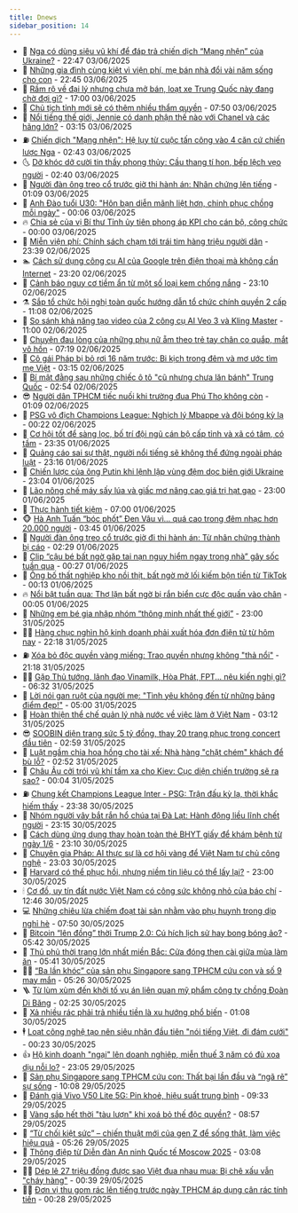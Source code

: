 ```yaml
---
title: Dnews
sidebar_position: 14
---
```


<!-- dantri-dnews:START -->
- 🤠 [Nga có dùng siêu vũ khí để đáp trả chiến dịch “Mạng nhện” của Ukraine?](https://dantri.com.vn/the-gioi/nga-co-dung-sieu-vu-khi-de-dap-tra-chien-dich-mang-nhen-cua-ukraine-20250603094240794.htm) - 22:47 03/06/2025
- 🌈 [Những gia đình cùng kiệt vì viện phí, mẹ bán nhà đổi vài năm sống cho con](https://dantri.com.vn/suc-khoe/nhung-gia-dinh-cung-kiet-vi-vien-phi-me-ban-nha-doi-vai-nam-song-cho-con-20250602192725047.htm) - 22:45 03/06/2025
- 🐎 [Rầm rộ về đại lý nhưng chưa mở bán, loạt xe Trung Quốc này đang chờ đợi gì?](https://dantri.com.vn/o-to-xe-may/ram-ro-ve-dai-ly-nhung-chua-mo-ban-loat-xe-trung-quoc-nay-dang-cho-doi-gi-20250603172245399.htm) - 17:00 03/06/2025
- 👹 [Chủ tịch tỉnh mới sẽ có thêm nhiều thẩm quyền](https://dantri.com.vn/noi-vu/chu-tich-tinh-moi-se-co-them-nhieu-tham-quyen-20250603142224543.htm) - 07:50 03/06/2025
- 🫶 [Nổi tiếng thế giới, Jennie có danh phận thế nào với Chanel và các hãng lớn?](https://dantri.com.vn/giai-tri/noi-tieng-the-gioi-jennie-co-danh-phan-the-nao-voi-chanel-va-cac-hang-lon-20250530135753932.htm) - 03:15 03/06/2025
- ⛽️ [Chiến dịch &quot;Mạng nhện&quot;: Hệ lụy từ cuộc tấn công vào 4 căn cứ chiến lược Nga](https://dantri.com.vn/the-gioi/chien-dich-mang-nhen-he-luy-tu-cuoc-tan-cong-vao-4-can-cu-chien-luoc-nga-20250602145507686.htm) - 02:43 03/06/2025
- 🌜 [Dở khóc dở cười tin thầy phong thủy: Cầu thang tí hon, bếp lệch vẹo người](https://dantri.com.vn/doi-song/do-khoc-do-cuoi-tin-thay-phong-thuy-cau-thang-ti-hon-bep-lech-veo-nguoi-20250602204620672.htm) - 02:40 03/06/2025
- 💪 [Người đàn ông treo cổ trước giờ thi hành án: Nhân chứng lên tiếng](https://dantri.com.vn/xa-hoi/nguoi-dan-ong-treo-co-truoc-gio-thi-hanh-an-nhan-chung-len-tieng-20250602010914262.htm) - 01:09 03/06/2025
- 🎊 [Anh Đào tuổi U30: &quot;Hôn bạn diễn mãnh liệt hơn, chinh phục chồng mỗi ngày&quot;](https://dantri.com.vn/giai-tri/anh-dao-tuoi-u30-hon-ban-dien-manh-liet-hon-chinh-phuc-chong-moi-ngay-20250602235405642.htm) - 00:06 03/06/2025
- 🔥 [Chia sẻ của vị Bí thư Tỉnh ủy tiên phong áp KPI cho cán bộ, công chức](https://dantri.com.vn/noi-vu/chia-se-cua-vi-bi-thu-tinh-uy-tien-phong-ap-kpi-cho-can-bo-cong-chuc-20250602174420851.htm) - 00:00 03/06/2025
- 👀 [Miễn viện phí: Chính sách chạm tới trái tim hàng triệu người dân](https://dantri.com.vn/suc-khoe/mien-vien-phi-chinh-sach-cham-toi-trai-tim-hang-trieu-nguoi-dan-20250602110841588.htm) - 23:39 02/06/2025
- 🏊 [Cách sử dụng công cụ AI của Google trên điện thoại mà không cần Internet](https://dantri.com.vn/cong-nghe/cach-su-dung-cong-cu-ai-cua-google-tren-dien-thoai-ma-khong-can-internet-20250603033004109.htm) - 23:20 02/06/2025
- 🥸 [Cảnh báo nguy cơ tiềm ẩn từ một số loại kem chống nắng](https://dantri.com.vn/khoa-hoc/canh-bao-nguy-co-tiem-an-tu-mot-so-loai-kem-chong-nang-20250603034338588.htm) - 23:10 02/06/2025
- ⚗️ [Sắp tổ chức hội nghị toàn quốc hướng dẫn tổ chức chính quyền 2 cấp](https://dantri.com.vn/noi-vu/sap-to-chuc-hoi-nghi-toan-quoc-huong-dan-to-chuc-chinh-quyen-2-cap-20250602175412852.htm) - 11:08 02/06/2025
- 🐲 [So sánh khả năng tạo video của 2 công cụ AI Veo 3 và Kling Master](https://dantri.com.vn/cong-nghe/so-sanh-kha-nang-tao-video-cua-2-cong-cu-ai-veo-3-va-kling-master-20250602154959697.htm) - 11:00 02/06/2025
- 🌁 [Chuyện đau lòng của những phụ nữ ẵm theo trẻ tay chân co quắp, mắt vô hồn](https://dantri.com.vn/suc-khoe/chuyen-dau-long-cua-nhung-phu-nu-am-theo-tre-tay-chan-co-quap-mat-vo-hon-20250602120620664.htm) - 07:19 02/06/2025
- 🧐 [Cô gái Pháp bị bỏ rơi 16 năm trước: Bi kịch trong đêm và mơ ước tìm mẹ Việt](https://dantri.com.vn/doi-song/co-gai-phap-bi-bo-roi-16-nam-truoc-bi-kich-trong-dem-va-mo-uoc-tim-me-viet-20250529204220396.htm) - 03:15 02/06/2025
- 👹 [Bí mật đằng sau những chiếc ô tô &quot;cũ nhưng chưa lăn bánh&quot; Trung Quốc](https://dantri.com.vn/o-to-xe-may/bi-mat-dang-sau-nhung-chiec-o-to-cu-nhung-chua-lan-banh-trung-quoc-20250602010807127.htm) - 02:54 02/06/2025
- 😎 [Người dân TPHCM tiếc nuối khi trường đua Phú Thọ không còn](https://dantri.com.vn/xa-hoi/nguoi-dan-tphcm-tiec-nuoi-khi-truong-dua-phu-tho-khong-con-20250601184727922.htm) - 01:09 02/06/2025
- 🤭 [PSG vô địch Champions League: Nghịch lý Mbappe và đội bóng kỳ lạ](https://dantri.com.vn/the-thao/psg-vo-dich-champions-league-nghich-ly-mbappe-va-doi-bong-ky-la-20250602011404870.htm) - 00:22 02/06/2025
- 🦣 [Cơ hội tốt để sàng lọc, bố trí đội ngũ cán bộ cấp tỉnh và xã có tâm, có tầm](https://dantri.com.vn/xa-hoi/co-hoi-tot-de-sang-loc-bo-tri-doi-ngu-can-bo-cap-tinh-va-xa-co-tam-co-tam-20250601210836221.htm) - 23:35 01/06/2025
- 🙉 [Quảng cáo sai sự thật, người nổi tiếng sẽ không thể đứng ngoài pháp luật](https://dantri.com.vn/xa-hoi/quang-cao-sai-su-that-nguoi-noi-tieng-se-khong-the-dung-ngoai-phap-luat-20250601201329630.htm) - 23:16 01/06/2025
- 🗽 [Chiến lược của ông Putin khi lệnh lập vùng đệm dọc biên giới Ukraine](https://dantri.com.vn/the-gioi/chien-luoc-cua-ong-putin-khi-lenh-lap-vung-dem-doc-bien-gioi-ukraine-20250528171420184.htm) - 23:04 01/06/2025
- 🐻 [Lão nông chế máy sấy lúa và giấc mơ nâng cao giá trị hạt gạo](https://dantri.com.vn/lao-dong-viec-lam/lao-nong-che-may-say-lua-va-giac-mo-nang-cao-gia-tri-hat-gao-20250528235120841.htm) - 23:00 01/06/2025
- 🫣 [Thực hành tiết kiệm](https://dantri.com.vn/xa-hoi/thuc-hanh-tiet-kiem-20250601115059524.htm) - 07:00 01/06/2025
- 🐵 [Hà Anh Tuấn “bóc phốt” Đen Vâu vì… quá cao trong đêm nhạc hơn 20.000 người](https://dantri.com.vn/giai-tri/ha-anh-tuan-boc-phot-den-vau-vi-qua-cao-trong-dem-nhac-hon-20000-nguoi-20250601095827726.htm) - 03:45 01/06/2025
- 🥷 [Người đàn ông treo cổ trước giờ đi thi hành án: Từ nhân chứng thành bị cáo](https://dantri.com.vn/xa-hoi/nguoi-dan-ong-treo-co-truoc-gio-di-thi-hanh-an-tu-nhan-chung-thanh-bi-cao-20250601005852742.htm) - 02:29 01/06/2025
- 🐻 [Clip “cậu bé bất ngờ gặp tai nạn nguy hiểm ngay trong nhà” gây sốc tuần qua](https://dantri.com.vn/cong-nghe/clip-cau-be-bat-ngo-gap-tai-nan-nguy-hiem-ngay-trong-nha-gay-soc-tuan-qua-20250601014404415.htm) - 00:27 01/06/2025
- 🥸 [Ông bố thất nghiệp kho nồi thịt, bất ngờ mở lối kiếm bộn tiền từ TikTok](https://dantri.com.vn/cong-nghe/ong-bo-that-nghiep-kho-noi-thit-bat-ngo-mo-loi-kiem-bon-tien-tu-tiktok-20250530195940416.htm) - 00:13 01/06/2025
- 🔥 [Nổi bật tuần qua: Thợ lặn bất ngờ bị rắn biển cực độc quấn vào chân](https://dantri.com.vn/khoa-hoc/noi-bat-tuan-qua-tho-lan-bat-ngo-bi-ran-bien-cuc-doc-quan-vao-chan-20250601023208144.htm) - 00:05 01/06/2025
- 🥰 [Những em bé gia nhập nhóm “thông minh nhất thế giới”](https://dantri.com.vn/giao-duc/nhung-em-be-gia-nhap-nhom-thong-minh-nhat-the-gioi-20250528152057128.htm) - 23:00 31/05/2025
- 👨‍🏫 [Hàng chục nghìn hộ kinh doanh phải xuất hóa đơn điện tử từ hôm nay](https://dantri.com.vn/kinh-doanh/hang-chuc-nghin-ho-kinh-doanh-phai-xuat-hoa-don-dien-tu-tu-hom-nay-20250601001814688.htm) - 22:18 31/05/2025
- ⛽️ [Xóa bỏ độc quyền vàng miếng: Trao quyền nhưng không &quot;thả nổi&quot;](https://dantri.com.vn/kinh-doanh/xoa-bo-doc-quyen-vang-mieng-trao-quyen-nhung-khong-tha-noi-20250531110748637.htm) - 21:18 31/05/2025
- 🧑‍💻 [Gặp Thủ tướng, lãnh đạo Vinamilk, Hòa Phát, FPT... nêu kiến nghị gì?](https://dantri.com.vn/kinh-doanh/gap-thu-tuong-lanh-dao-vinamilk-hoa-phat-fpt-neu-kien-nghi-gi-20250531131155876.htm) - 06:32 31/05/2025
- 💪 [Lời nói gan ruột của người mẹ: &quot;Tình yêu không đến từ những bảng điểm đẹp!&quot;](https://dantri.com.vn/giao-duc/loi-noi-gan-ruot-cua-nguoi-me-tinh-yeu-khong-den-tu-nhung-bang-diem-dep-20250530225030152.htm) - 05:00 31/05/2025
- 🔭 [Hoàn thiện thể chế quản lý nhà nước về việc làm ở Việt Nam](https://dantri.com.vn/lao-dong-viec-lam/hoan-thien-the-che-quan-ly-nha-nuoc-ve-viec-lam-o-viet-nam-20250531091005548.htm) - 03:12 31/05/2025
- 😎 [SOOBIN diện trang sức 5 tỷ đồng, thay 20 trang phục trong concert đầu tiên](https://dantri.com.vn/giai-tri/soobin-dien-trang-suc-5-ty-dong-thay-20-trang-phuc-trong-concert-dau-tien-20250531041434706.htm) - 02:59 31/05/2025
- 🦩 [Luật ngầm chia hoa hồng cho tài xế: Nhà hàng &quot;chặt chém&quot; khách để bù lỗ?](https://dantri.com.vn/du-lich/luat-ngam-chia-hoa-hong-cho-tai-xe-nha-hang-chat-chem-khach-de-bu-lo-20250531091058968.htm) - 02:52 31/05/2025
- 🐻 [Châu Âu cởi trói vũ khí tầm xa cho Kiev: Cục diện chiến trường sẽ ra sao?](https://dantri.com.vn/the-gioi/chau-au-coi-troi-vu-khi-tam-xa-cho-kiev-cuc-dien-chien-truong-se-ra-sao-20250529143933748.htm) - 00:04 31/05/2025
- ⛽️ [Chung kết Champions League Inter - PSG: Trận đấu kỳ lạ, thời khắc hiếm thấy](https://dantri.com.vn/the-thao/chung-ket-champions-league-inter-psg-tran-dau-ky-la-thoi-khac-hiem-thay-20250531013855284.htm) - 23:38 30/05/2025
- 📝 [Nhóm người vây bắt rắn hổ chúa tại Đà Lạt: Hành động liều lĩnh chết người](https://dantri.com.vn/khoa-hoc/nhom-nguoi-vay-bat-ran-ho-chua-tai-da-lat-hanh-dong-lieu-linh-chet-nguoi-20250528160538673.htm) - 23:15 30/05/2025
- 💯 [Cách dùng ứng dụng thay hoàn toàn thẻ BHYT giấy để khám bệnh từ ngày 1/6](https://dantri.com.vn/cong-nghe/cach-dung-ung-dung-thay-hoan-toan-the-bhyt-giay-de-kham-benh-tu-ngay-16-20250530184917075.htm) - 23:10 30/05/2025
- 🤠 [Chuyên gia Pháp: AI thực sự là cơ hội vàng để Việt Nam tự chủ công nghệ](https://dantri.com.vn/cong-nghe/chuyen-gia-phap-ai-thuc-su-la-co-hoi-vang-de-viet-nam-tu-chu-cong-nghe-20250528172408610.htm) - 23:03 30/05/2025
- 🧐 [Harvard có thể phục hồi, nhưng niềm tin liệu có thể lấy lại?](https://dantri.com.vn/giao-duc/harvard-co-the-phuc-hoi-nhung-niem-tin-lieu-co-the-lay-lai-20250530114828128.htm) - 23:00 30/05/2025
- 🕯 [Cơ đồ, uy tín đất nước Việt Nam có công sức không nhỏ của báo chí](https://dantri.com.vn/xa-hoi/co-do-uy-tin-dat-nuoc-viet-nam-co-cong-suc-khong-nho-cua-bao-chi-20250530191322301.htm) - 12:46 30/05/2025
- 💻 [Những chiêu lừa chiếm đoạt tài sản nhằm vào phụ huynh trong dịp nghỉ hè](https://dantri.com.vn/cong-nghe/nhung-chieu-lua-chiem-doat-tai-san-nham-vao-phu-huynh-trong-dip-nghi-he-20250529033216643.htm) - 07:50 30/05/2025
- 🌋 [Bitcoin “lên đồng” thời Trump 2.0: Cú hích lịch sử hay bong bóng ảo?](https://dantri.com.vn/kinh-doanh/bitcoin-len-dong-thoi-trump-20-cu-hich-lich-su-hay-bong-bong-ao-20250530090553112.htm) - 05:42 30/05/2025
- 🤖 [Thủ phủ thời trang lớn nhất miền Bắc: Cửa đóng then cài giữa mùa làm ăn](https://dantri.com.vn/doi-song/thu-phu-thoi-trang-lon-nhat-mien-bac-cua-dong-then-cai-giua-mua-lam-an-20250528211006142.htm) - 05:41 30/05/2025
- 🧑‍💻 [“Ba lần khóc” của sản phụ Singapore sang TPHCM cứu con và số 9 may mắn](https://dantri.com.vn/suc-khoe/ba-lan-khoc-cua-san-phu-singapore-sang-tphcm-cuu-con-va-so-9-may-man-20250530120601861.htm) - 05:26 30/05/2025
- 🪜 [Từ lùm xùm đến khởi tố vụ án liên quan mỹ phẩm công ty chồng Đoàn Di Băng](https://dantri.com.vn/phap-luat/tu-lum-xum-den-khoi-to-vu-an-lien-quan-my-pham-cong-ty-chong-doan-di-bang-20250529231343940.htm) - 02:25 30/05/2025
- 🚀 [Xả nhiều rác phải trả nhiều tiền là xu hướng phổ biến](https://dantri.com.vn/xa-hoi/xa-nhieu-rac-phai-tra-nhieu-tien-la-xu-huong-pho-bien-20250524224809764.htm) - 01:08 30/05/2025
- 🕴 [Loạt công nghệ tạo nên siêu nhân đầu tiên &quot;nói tiếng Việt, đi đám cưới&quot;](https://dantri.com.vn/khoa-hoc/loat-cong-nghe-tao-nen-sieu-nhan-dau-tien-noi-tieng-viet-di-dam-cuoi-20250527185755450.htm) - 00:23 30/05/2025
- 👍 [Hộ kinh doanh &quot;ngại&quot; lên doanh nghiệp, miễn thuế 3 năm có đủ xoa dịu nỗi lo?](https://dantri.com.vn/kinh-doanh/ho-kinh-doanh-ngai-len-doanh-nghiep-mien-thue-3-nam-co-du-xoa-diu-noi-lo-20250529115819059.htm) - 23:05 29/05/2025
- 🥳 [Sản phụ Singapore sang TPHCM cứu con: Thất bại lần đầu và “ngã rẽ” sự sống](https://dantri.com.vn/suc-khoe/san-phu-singapore-sang-tphcm-cuu-con-that-bai-lan-dau-va-nga-re-su-song-20250529163358402.htm) - 10:08 29/05/2025
- 🥳 [Đánh giá Vivo V50 Lite 5G: Pin khoẻ, hiệu suất trung bình](https://dantri.com.vn/cong-nghe/danh-gia-vivo-v50-lite-5g-pin-khoe-hieu-suat-trung-binh-20250528212354084.htm) - 09:33 29/05/2025
- 🦩 [Vàng sắp hết thời &quot;tàu lượn&quot; khi xoá bỏ thế độc quyền?](https://dantri.com.vn/kinh-doanh/vang-sap-het-thoi-tau-luon-khi-xoa-bo-the-doc-quyen-20250529155218806.htm) - 08:57 29/05/2025
- 🗽 [“Từ chối kiệt sức” – chiến thuật mới của gen Z để sống thật, làm việc hiệu quả](https://dantri.com.vn/kinh-doanh/tu-choi-kiet-suc-chien-thuat-moi-cua-gen-z-de-song-that-lam-viec-hieu-qua-20250529113942648.htm) - 05:26 29/05/2025
- 🤖 [Thông điệp từ Diễn đàn An ninh Quốc tế Moscow 2025](https://dantri.com.vn/the-gioi/thong-diep-tu-dien-dan-an-ninh-quoc-te-moscow-2025-20250528202245419.htm) - 03:08 29/05/2025
- 🧑‍🏫 [Dép lê 27 triệu đồng được sao Việt đua nhau mua: Bị chê xấu vẫn &quot;cháy hàng&quot;](https://dantri.com.vn/giai-tri/dep-le-27-trieu-dong-duoc-sao-viet-dua-nhau-mua-bi-che-xau-van-chay-hang-20250519010855116.htm) - 00:39 29/05/2025
- 👨‍🏫 [Đơn vị thu gom rác lên tiếng trước ngày TPHCM áp dụng cân rác tính tiền](https://dantri.com.vn/xa-hoi/don-vi-thu-gom-rac-len-tieng-truoc-ngay-tphcm-ap-dung-can-rac-tinh-tien-20250523214712890.htm) - 00:28 29/05/2025<!-- dantri-dnews:END -->
